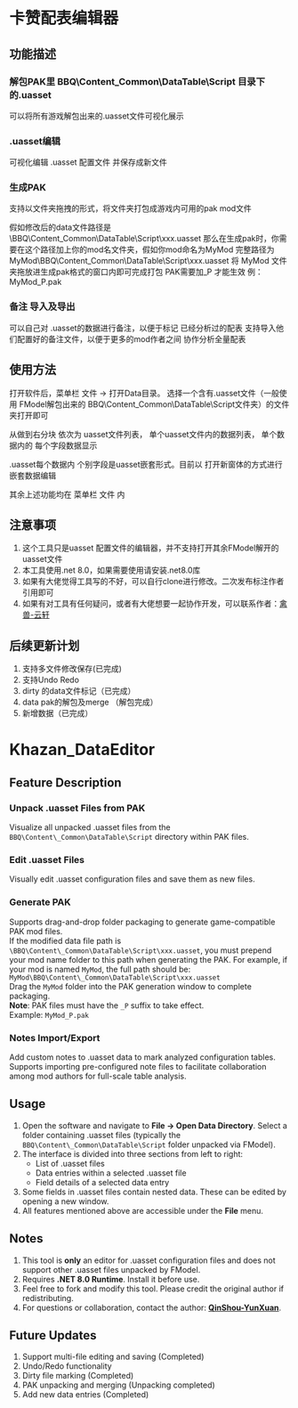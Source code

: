 # 卡赞配表编辑器

## 功能描述

### 解包PAK里 BBQ\Content\_Common\DataTable\Script 目录下的.uasset
可以将所有游戏解包出来的.uasset文件可视化展示

### .uasset编辑
可视化编辑 .uasset 配置文件 并保存成新文件

### 生成PAK
支持以文件夹拖拽的形式，将文件夹打包成游戏内可用的pak mod文件

假如修改后的data文件路径是 \BBQ\Content\_Common\DataTable\Script\xxx.uasset
那么在生成pak时，你需要在这个路径加上你的mod名文件夹，假如你mod命名为MyMod
完整路径为 MyMod\BBQ\Content\_Common\DataTable\Script\xxx.uasset
将 MyMod 文件夹拖放进生成pak格式的窗口内即可完成打包
PAK需要加_P 才能生效
例：MyMod_P.pak

### 备注 导入及导出
可以自己对 .uasset的数据进行备注，以便于标记 已经分析过的配表
支持导入他们配置好的备注文件，以便于更多的mod作者之间 协作分析全量配表

## 使用方法

打开软件后，菜单栏 文件 -> 打开Data目录。 选择一个含有.uasset文件（一般使用 FModel解包出来的 BBQ\Content\_Common\DataTable\Script文件夹）的文件夹打开即可

从做到右分块 依次为 uasset文件列表， 单个uasset文件内的数据列表， 单个数据内的 每个字段数据显示

.uasset每个数据内 个别字段是uasset嵌套形式。目前以 打开新窗体的方式进行嵌套数据编辑

其余上述功能均在 菜单栏 文件 内

## 注意事项

1. 这个工具只是uasset 配置文件的编辑器，并不支持打开其余FModel解开的uasset文件
2. 本工具使用.net 8.0，如果需要使用请安装.net8.0库
3. 如果有大佬觉得工具写的不好，可以自行clone进行修改。二次发布标注作者引用即可
4. 如果有对工具有任何疑问，或者有大佬想要一起协作开发，可以联系作者：[禽兽-云轩](https://space.bilibili.com/8729996)

## 后续更新计划

1. 支持多文件修改保存(已完成)
2. 支持Undo Redo
3. dirty 的data文件标记（已完成）
4. data pak的解包及merge （解包完成）
5. 新增数据（已完成）


# Khazan_DataEditor

## Feature Description

### Unpack .uasset Files from PAK
Visualize all unpacked .uasset files from the `BBQ\Content\_Common\DataTable\Script` directory within PAK files.

### Edit .uasset Files
Visually edit .uasset configuration files and save them as new files.

### Generate PAK
Supports drag-and-drop folder packaging to generate game-compatible PAK mod files.  
If the modified data file path is `\BBQ\Content\_Common\DataTable\Script\xxx.uasset`, you must prepend your mod name folder to this path when generating the PAK. For example, if your mod is named `MyMod`, the full path should be:  
`MyMod\BBQ\Content\_Common\DataTable\Script\xxx.uasset`  
Drag the `MyMod` folder into the PAK generation window to complete packaging.  
**Note**: PAK files must have the `_P` suffix to take effect.  
Example: `MyMod_P.pak`

### Notes Import/Export
Add custom notes to .uasset data to mark analyzed configuration tables.  
Supports importing pre-configured note files to facilitate collaboration among mod authors for full-scale table analysis.

## Usage

1. Open the software and navigate to **File -> Open Data Directory**. Select a folder containing .uasset files (typically the `BBQ\Content\_Common\DataTable\Script` folder unpacked via FModel).  
2. The interface is divided into three sections from left to right:  
   - List of .uasset files  
   - Data entries within a selected .uasset file  
   - Field details of a selected data entry  
3. Some fields in .uasset files contain nested data. These can be edited by opening a new window.  
4. All features mentioned above are accessible under the **File** menu.

## Notes

1. This tool is **only** an editor for .uasset configuration files and does not support other .uasset files unpacked by FModel.  
2. Requires **.NET 8.0 Runtime**. Install it before use.  
3. Feel free to fork and modify this tool. Please credit the original author if redistributing.  
4. For questions or collaboration, contact the author: **[QinShou-YunXuan](https://space.bilibili.com/8729996)**.  

## Future Updates

1. Support multi-file editing and saving (Completed)  
2. Undo/Redo functionality  
3. Dirty file marking (Completed)  
4. PAK unpacking and merging (Unpacking completed)  
5. Add new data entries (Completed)  